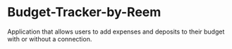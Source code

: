 # Budget-Tracker-by-Reem
Application that allows users to add expenses and deposits to their budget with or without a connection.
